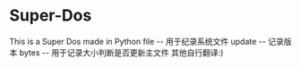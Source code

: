 # Super-Dos
This is a Super Dos made in Python
file -- 用于纪录系统文件
update -- 记录版本
bytes -- 用于记录大小判断是否更新主文件
其他自行翻译:)
